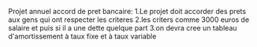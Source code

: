 Projet annuel accord de pret bancaire:
  1.Le projet doit accorder des prets aux gens qui ont respecter les criteres 
  2.les criters comme 3000 euros de salaire et puis si il a une dette quelque part
  3.on devra cree un tableau d'amortissement à taux fixe et à taux variable 
  
